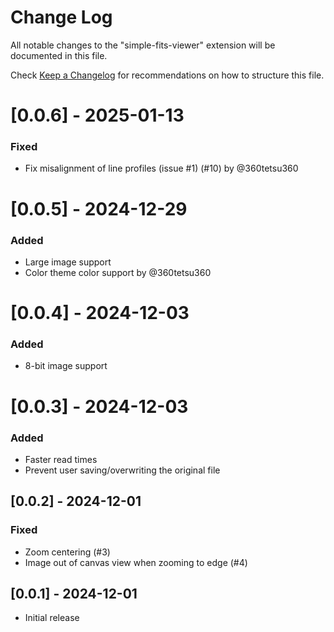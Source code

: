 # Change Log

All notable changes to the "simple-fits-viewer" extension will be documented in this file.

Check [Keep a Changelog](http://keepachangelog.com/) for recommendations on how to structure this file.

# [0.0.6] - 2025-01-13

### Fixed

- Fix misalignment of line profiles (issue #1) (#10) by @360tetsu360

# [0.0.5] - 2024-12-29

### Added

- Large image support
- Color theme color support by @360tetsu360

# [0.0.4] - 2024-12-03

### Added

- 8-bit image support

# [0.0.3] - 2024-12-03

### Added

- Faster read times
- Prevent user saving/overwriting the original file

## [0.0.2] - 2024-12-01

### Fixed

- Zoom centering (#3)
- Image out of canvas view when zooming to edge (#4)

## [0.0.1] - 2024-12-01

- Initial release